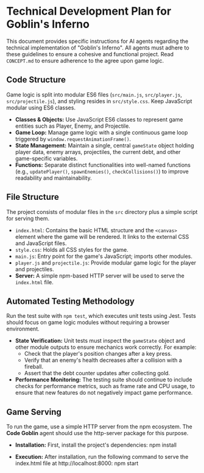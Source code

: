 # **Technical Development Plan for Goblin's Inferno**

This document provides specific instructions for AI agents regarding the technical implementation of "Goblin's Inferno". All agents must adhere to these guidelines to ensure a cohesive and functional project. Read `CONCEPT.md` to ensure adherence to the agree upon game logic.

## **Code Structure**

Game logic is split into modular ES6 files (`src/main.js`, `src/player.js`, `src/projectile.js`), and styling resides in `src/style.css`. Keep JavaScript modular using ES6 classes.

* **Classes & Objects:** Use JavaScript ES6 classes to represent game entities such as Player, Enemy, and Projectile.
* **Game Loop:** Manage game logic with a single continuous game loop triggered by `window.requestAnimationFrame()`.
* **State Management:** Maintain a single, central `gameState` object holding player data, enemy arrays, projectiles, the current debt, and other game-specific variables.
* **Functions:** Separate distinct functionalities into well-named functions (e.g., `updatePlayer()`, `spawnEnemies()`, `checkCollisions()`) to improve readability and maintainability.

## **File Structure**

The project consists of modular files in the `src` directory plus a simple script for serving them.

* `index.html`: Contains the basic HTML structure and the `<canvas>` element where the game will be rendered. It links to the external CSS and JavaScript files.
* `style.css`: Holds all CSS styles for the game.
* `main.js`: Entry point for the game's JavaScript; imports other modules.
* `player.js` and `projectile.js`: Provide modular game logic for the player and projectiles.
* **Server:** A simple npm-based HTTP server will be used to serve the `index.html` file.

## **Automated Testing Methodology**

Run the test suite with `npm test`, which executes unit tests using Jest. Tests should focus on game logic modules without requiring a browser environment.

* **State Verification:** Unit tests must inspect the `gameState` object and other module outputs to ensure mechanics work correctly. For example:
  * Check that the player's position changes after a key press.
  * Verify that an enemy's health decreases after a collision with a fireball.
  * Assert that the debt counter updates after collecting gold.
* **Performance Monitoring:** The testing suite should continue to include checks for performance metrics, such as frame rate and CPU usage, to ensure that new features do not negatively impact game performance.

## **Game Serving**

To run the game, use a simple HTTP server from the npm ecosystem. The **Code Goblin** agent should use the http-server package for this purpose.

* **Installation:** First, install the project's dependencies:
  npm install

* **Execution:** After installation, run the following command to serve the index.html file at http://localhost:8000:
  npm start
